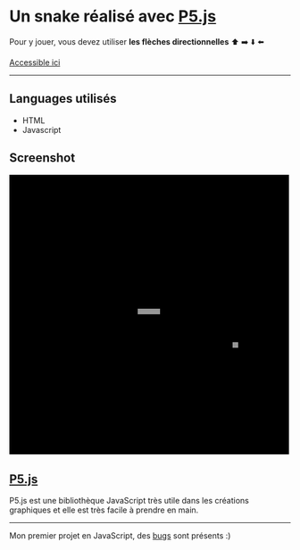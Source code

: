 # Un snake réalisé avec [P5.js](https://p5js.org/)

Pour y jouer, vous devez utiliser **les flèches directionnelles** :arrow_up: :arrow_right: :arrow_down: :arrow_left:

[Accessible ici](https://balthazar-delvaux.github.io/Snake/)

----------
## Languages utilisés

- HTML
- Javascript

## Screenshot

![snake screenshot](img/snake-screenshot.png)

## [P5.js](https://p5js.org/)

P5.js est une bibliothèque JavaScript très utile dans les créations graphiques et elle est très facile à prendre en main.

----------

Mon premier projet en JavaScript, des [bugs](https://github.com/Balthazar-Delvaux/Snake/issues) sont présents :)
